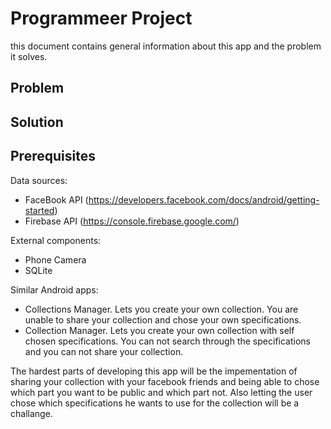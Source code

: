 # Programmeer Project
this document contains general information about this app and the problem it solves.

Problem
-------


Solution
--------


Prerequisites
-------------
Data sources:
- FaceBook API (https://developers.facebook.com/docs/android/getting-started)
- Firebase API (https://console.firebase.google.com/)

External components:
- Phone Camera
- SQLite

Similar Android apps:
- Collections Manager. Lets you create your own collection. You are unable to share your collection and chose your own specifications.
- Collection Manager. Lets you create your own collection with self chosen specifications. You can not search through the specifications and you can not share your collection.

The hardest parts of developing this app will be the impementation of sharing your collection with your facebook friends and being able to chose which part you want to be public and which part not. Also letting the user chose which specifications he wants to use for the collection will be a challange.
